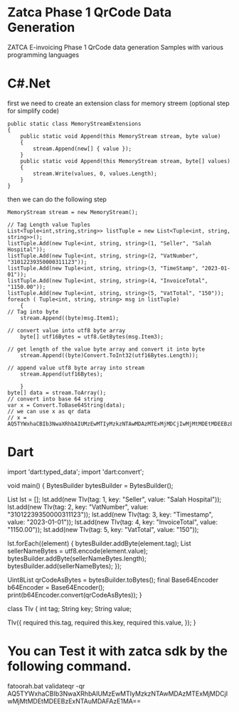 # Zatca Phase 1 QrCode Data Generation
ZATCA E-invoicing Phase 1 QrCode data generation Samples with various programming languages 

# C#.Net

first we need to create an extension class for memory streem (optional step for simplify code)


    public static class MemoryStreamExtensions
    {
        public static void Append(this MemoryStream stream, byte value)
        {
            stream.Append(new[] { value });
        }
        public static void Append(this MemoryStream stream, byte[] values)
        {
            stream.Write(values, 0, values.Length);
        }
    }
    

then we can do the following step 


    MemoryStream stream = new MemoryStream();
	
    // Tag Length value Tuples
    List<Tuple<int,string,string>> listTuple = new List<Tuple<int, string, string>>();
    listTuple.Add(new Tuple<int, string, string>(1, "Seller", "Salah Hospital"));
    listTuple.Add(new Tuple<int, string, string>(2, "VatNumber", "31012239350000311123"));
    listTuple.Add(new Tuple<int, string, string>(3, "TimeStamp", "2023-01-01"));
    listTuple.Add(new Tuple<int, string, string>(4, "InvoiceTotal", "1150.00"));
    listTuple.Add(new Tuple<int, string, string>(5, "VatTotal", "150"));
    foreach ( Tuple<int, string, string> msg in listTuple)
        {
	// Tag into byte
        stream.Append((byte)msg.Item1);
	
	// convert value into utf8 byte array
        byte[] utf16Bytes = utf8.GetBytes(msg.Item3);
	
	// get length of the value byte array and convert it into byte
        stream.Append((byte)Convert.ToInt32(utf16Bytes.Length));
	
	// append value utf8 byte array into stream
        stream.Append(utf16Bytes);
	
        }
    byte[] data = stream.ToArray();  
    // convert into base 64 string
    var x = Convert.ToBase64String(data);
    // we can use x as qr data
    // x = AQ5TYWxhaCBIb3NwaXRhbAIUMzEwMTIyMzkzNTAwMDAzMTExMjMDCjIwMjMtMDEtMDEEBzExNTAuMDAFAzE1MA==
    

# Dart 

import 'dart:typed_data';
import 'dart:convert';

void main() {
  BytesBuilder bytesBuilder = BytesBuilder();

  List<Tlv> lst = [];
  lst.add(new Tlv(tag: 1, key: "Seller", value: "Salah Hospital"));
  lst.add(new Tlv(tag: 2, key: "VatNumber", value: "31012239350000311123"));
  lst.add(new Tlv(tag: 3, key: "Timestamp", value: "2023-01-01"));
  lst.add(new Tlv(tag: 4, key: "InvoiceTotal", value: "1150.00"));
  lst.add(new Tlv(tag: 5, key: "VatTotal", value: "150"));

  lst.forEach((element) {
    bytesBuilder.addByte(element.tag);
    List<int> sellerNameBytes = utf8.encode(element.value);
    bytesBuilder.addByte(sellerNameBytes.length);
    bytesBuilder.add(sellerNameBytes);
  });

  Uint8List qrCodeAsBytes = bytesBuilder.toBytes();
  final Base64Encoder b64Encoder = Base64Encoder();
  print(b64Encoder.convert(qrCodeAsBytes));
}

class Tlv {
  int tag;
  String key;
  String value;

  Tlv({
    required this.tag,
    required this.key,
    required this.value,
  });
}

	

# You can Test it with zatca sdk by the following command.

fatoorah.bat validateqr -qr AQ5TYWxhaCBIb3NwaXRhbAIUMzEwMTIyMzkzNTAwMDAzMTExMjMDCjIwMjMtMDEtMDEEBzExNTAuMDAFAzE1MA==


